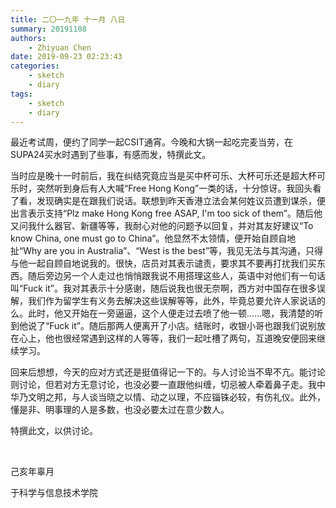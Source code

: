 ```yaml
---
title: 二〇一九年 十一月 八日
summary: 20191108
authors:
    - Zhiyuan Chen
date: 2019-09-23 02:23:43
categories:
    - sketch
    - diary
tags:
    - sketch
    - diary
---
```


最近考试周，便约了同学一起CSIT通宵。今晚和大锅一起吃完麦当劳，在SUPA24买水时遇到了些事，有感而发，特撰此文。

当时应是晚十一时前后，我在纠结究竟应当是买中杯可乐、大杯可乐还是超大杯可乐时，突然听到身后有人大喊“Free Hong Kong”一类的话，十分惊讶。我回头看了看，发现确实是在跟我们说话。联想到昨天香港立法会某何姓议员遭到谋杀，便出言表示支持“Plz make Hong Kong free ASAP, I'm too sick of them”。随后他又问我什么器官、新疆等等，我耐心对他的问题予以回复，并对其友好建议“To know China, one must go to China”。他显然不太领情，便开始自顾自地扯“Why are you in Australia”、“West is the best”等，我见无法与其沟通，只得与他一起自顾自地说我的。很快，店员对其表示谴责，要求其不要再打扰我们买东西。随后旁边另一个人走过也悄悄跟我说不用搭理这些人，英语中对他们有一句话叫“Fuck it”。我对其表示十分感谢，随后说我也很无奈啊，西方对中国存在很多误解，我们作为留学生有义务去解决这些误解等等，此外，毕竟总要允许人家说话的么。此时，他又开始在一旁逼逼，这个人便走过去喷了他一顿……嗯，我清楚的听到他说了“Fuck it”。随后那两人便离开了小店。结账时，收银小哥也跟我们说别放在心上，他也很经常遇到这样的人等等，我们一起吐槽了两句，互道晚安便回来继续学习。

回来后想想，今天的应对方式还是挺值得记一下的。与人讨论当不卑不亢。能讨论则讨论，但若对方无意讨论，也没必要一直跟他纠缠，切忌被人牵着鼻子走。我中华乃文明之邦，与人谈当晓之以情、动之以理，不应锱铢必较，有伤礼仪。此外，懂是非、明事理的人是多数，也没必要太过在意少数人。

特撰此文，以供讨论。

</br>

己亥年辜月

于科学与信息技术学院
